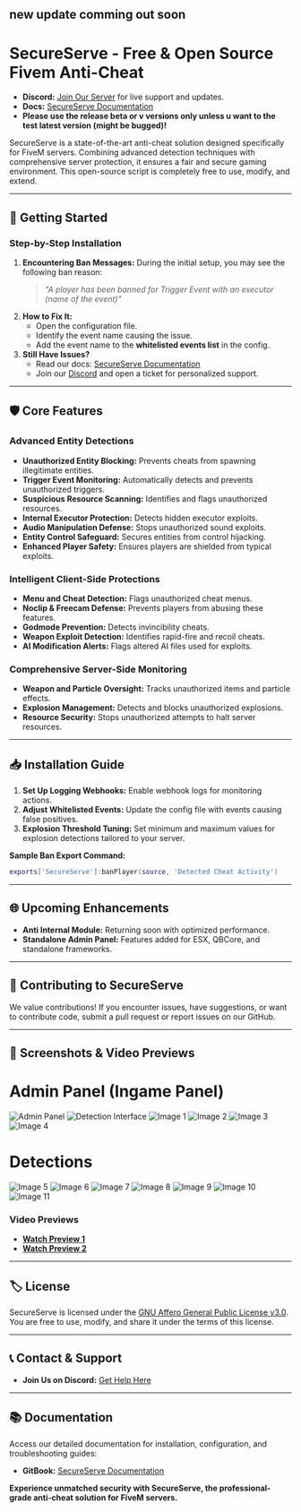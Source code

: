 ## new update comming out soon
# SecureServe - Free & Open Source Fivem Anti-Cheat

- **Discord:** [Join Our Server](https://discord.gg/z6qGGtbcr4) for live support and updates.
- **Docs:** [SecureServe Documentation](https://peleg.gitbook.io/secureserve/)
- **Please use the release beta or v versions only unless u want to the test latest version (might be bugged)!**

SecureServe is a state-of-the-art anti-cheat solution designed specifically for FiveM servers. Combining advanced detection techniques with comprehensive server protection, it ensures a fair and secure gaming environment. This open-source script is completely free to use, modify, and extend.

---

## 🚀 **Getting Started**

### Step-by-Step Installation
1. **Encountering Ban Messages:** During the initial setup, you may see the following ban reason:
   > *"A player has been banned for Trigger Event with an executor (name of the event)"*
2. **How to Fix It:**
   - Open the configuration file.
   - Identify the event name causing the issue.
   - Add the event name to the **whitelisted events list** in the config.
3. **Still Have Issues?**
   - Read our docs: [SecureServe Documentation](https://peleg.gitbook.io/secureserve/)
   - Join our [Discord](https://discord.gg/z6qGGtbcr4) and open a ticket for personalized support.

---

## 🛡️ **Core Features**

### Advanced Entity Detections
- **Unauthorized Entity Blocking:** Prevents cheats from spawning illegitimate entities.
- **Trigger Event Monitoring:** Automatically detects and prevents unauthorized triggers.
- **Suspicious Resource Scanning:** Identifies and flags unauthorized resources.
- **Internal Executor Protection:** Detects hidden executor exploits.
- **Audio Manipulation Defense:** Stops unauthorized sound exploits.
- **Entity Control Safeguard:** Secures entities from control hijacking.
- **Enhanced Player Safety:** Ensures players are shielded from typical exploits.

### Intelligent Client-Side Protections
- **Menu and Cheat Detection:** Flags unauthorized cheat menus.
- **Noclip & Freecam Defense:** Prevents players from abusing these features.
- **Godmode Prevention:** Detects invincibility cheats.
- **Weapon Exploit Detection:** Identifies rapid-fire and recoil cheats.
- **AI Modification Alerts:** Flags altered AI files used for exploits.

### Comprehensive Server-Side Monitoring
- **Weapon and Particle Oversight:** Tracks unauthorized items and particle effects.
- **Explosion Management:** Detects and blocks unauthorized explosions.
- **Resource Security:** Stops unauthorized attempts to halt server resources.

---

## 📥 **Installation Guide**

1. **Set Up Logging Webhooks:** Enable webhook logs for monitoring actions.
2. **Adjust Whitelisted Events:** Update the config file with events causing false positives.
3. **Explosion Threshold Tuning:** Set minimum and maximum values for explosion detections tailored to your server.

**Sample Ban Export Command:**
```lua
exports['SecureServe']:banPlayer(source, 'Detected Cheat Activity')
```

---

## 🌐 **Upcoming Enhancements**
- **Anti Internal Module:** Returning soon with optimized performance.
- **Standalone Admin Panel:** Features added for ESX, QBCore, and standalone frameworks.

---

## 🤝 **Contributing to SecureServe**
We value contributions! If you encounter issues, have suggestions, or want to contribute code, submit a pull request or report issues on our GitHub.

---

## 🎥 **Screenshots & Video Previews**

# **Admin Panel (Ingame Panel)**
   ![Admin Panel](https://github.com/user-attachments/assets/17db7796-9602-474a-9549-e2fb7b701a22)
   ![Detection Interface](https://github.com/user-attachments/assets/5ec653eb-6fdd-47ce-9e4a-d727fb449aa2)
   ![Image 1](https://github.com/user-attachments/assets/4d5864d8-a984-4b89-bce6-7c26a74264f2)
   ![Image 2](https://github.com/user-attachments/assets/19745935-d0e8-460a-af98-944ca078ee8e)
   ![Image 3](https://github.com/user-attachments/assets/e680de5d-eef3-44b0-bf47-65b5397a1b55)
   ![Image 4](https://github.com/user-attachments/assets/93aae8da-67ae-43c4-bdff-e7f3ecc1adb0)

# **Detections**
   ![Image 5](https://github.com/user-attachments/assets/6d381556-3273-4b45-b2c6-fd1e07c836b9)
   ![Image 6](https://github.com/user-attachments/assets/f7f51ae5-0229-4261-a91f-525cd64afd6d)
   ![Image 7](https://github.com/user-attachments/assets/7ff2e07e-5f4c-4caa-b308-fedb87e44aa3)
   ![Image 8](https://github.com/user-attachments/assets/7a73d5ec-bd6f-441e-9761-7f4734d8c471)
   ![Image 9](https://github.com/user-attachments/assets/14964ca5-85eb-4df1-8aa1-b8b000790d8c)
   ![Image 10](https://github.com/user-attachments/assets/788300fa-0c1b-4361-bf84-c0d066af9cba)
   ![Image 11](https://github.com/user-attachments/assets/74bbe83a-1967-4f2f-8ec6-0b9bc85604eb)

### Video Previews
- **[Watch Preview 1](https://www.youtube.com/watch?v=xgFFfGNQehk)**
- **[Watch Preview 2](https://youtu.be/BfSHgVtE3eE)**

---

## 🏷️ **License**
SecureServe is licensed under the [GNU Affero General Public License v3.0](https://www.gnu.org/licenses/agpl-3.0.en.html). You are free to use, modify, and share it under the terms of this license.

---

## 📞 **Contact & Support**
- **Join Us on Discord:** [Get Help Here](https://discord.gg/z6qGGtbcr4)

--- 

## 📚 **Documentation**
Access our detailed documentation for installation, configuration, and troubleshooting guides: 
- **GitBook:** [SecureServe Documentation](https://peleg.gitbook.io/secureserve/)

**Experience unmatched security with SecureServe, the professional-grade anti-cheat solution for FiveM servers.**
